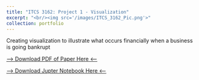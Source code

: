 ```yaml
---
title: "ITCS 3162: Project 1 - Visualization"
excerpt: "<br/><img src='/images/ITCS_3162_Pic.png'>"
collection: portfolio
---
```


Creating visualization to illustrate what occurs financially when a business is going bankrupt

<!-- Fix this part -->
[--> Download PDF of Paper Here <--](http://damullutkid.github.io/files/Project1Final_ITCS3162_JesusBarreraMejia.pdf) 

[--> Download Jupter Notebook Here <--](https://github.com/damullutkid/Project-1-Code---ITCS-3162/blob/main/Project1_Jesus_Barrera_Mejia.ipynb) 

